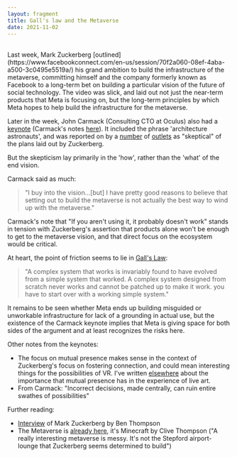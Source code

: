 ```yaml
---
layout: fragment
title: Gall's law and the Metaverse
date: 2021-11-02
---
```


<br>
Last week, Mark Zuckerberg [outlined](https://www.facebookconnect.com/en-us/session/70f2a060-08ef-4aba-a500-3c0495e5519a/) his grand ambition to build the infrastructure of the metaverse, committing himself and the company formerly known as Facebook to a long-term bet on building a particular vision of the future of social technology. The video was slick, and laid out not just the near-term products that Meta is focusing on, but the long-term principles by which Meta hopes to help build the infrastructure for the metaverse.

Later in the week, John Carmack (Consulting CTO at Oculus) also had a [keynote](https://www.youtube.com/watch?v=BnSUk0je6oo) (Carmack's notes [here](https://www.dropbox.com/s/ruv739914jzquue/connect2021.txt?dl=0)). It included the phrase 'architecture astronauts', and was reported on by a [number](https://arstechnica.com/gaming/2021/10/john-carmack-sounds-a-skeptical-note-over-metas-metaverse-plans/) of [outlets](https://www.gamesindustry.biz/articles/2021-10-29-oculus-john-carmack-skeptical-about-efforts-to-build-the-metaverse) as "skeptical" of the plans laid out by Zuckerberg.

But the skepticism lay primarily in the 'how', rather than the 'what' of the end vision.

Carmack said as much:

>"I buy into the vision...[but] I have pretty good reasons to believe that setting out to build the metaverse is not actually the best way to wind up with the metaverse."

Carmack's note that "If you aren't using it, it probably doesn't work" stands in tension with Zuckerberg's assertion that products alone won't be enough to get to the metaverse vision, and that direct focus on the ecosystem would be critical.

At heart, the point of friction seems to lie in [Gall's Law](https://en.wikipedia.org/wiki/John_Gall_(author)):

>"A complex system that works is invariably found to have evolved from a simple system that worked. A complex system designed from scratch never works and cannot be patched up to make it work. you have to start over with a working simple system."

It remains to be seen whether Meta ends up building misguided or unworkable infrastructure for lack of a grounding in actual use, but the existence of the Carmack keynote implies that Meta is giving space for both sides of the argument and at least recognizes the risks here.

Other notes from the keynotes:
- The focus on mutual presence makes sense in the context of Zuckerberg's focus on fostering connection, and could mean interesting things for the possibilities of VR. I've written [elsewhere](https://smflem.github.io/2021/06/21/theatre_elements) about the importance that mutual presence has in the experience of live art.
- From Carmack: "Incorrect decisions, made centrally, can ruin entire swathes of possibilities"

Further reading:
- [Interview](https://stratechery.com/2021/an-interview-with-mark-zuckerberg-about-the-metaverse/) of Mark Zuckerberg by Ben Thompson
- The Metaverse is [already here](https://clivethompson.medium.com/the-metaverse-is-already-here-its-minecraft-99c89ed8ba2), it's Minecraft by Clive Thompson ("A really interesting metaverse is messy. It's not the Stepford airport-lounge that Zuckerberg seems determined to build")
